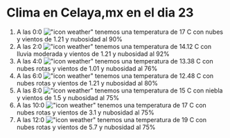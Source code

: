 # Clima en Celaya,mx en el dia 23

1. A las 0:0 !["icon weather"](http://openweathermap.org/img/w/04n.png) tenemos una temperatura de 17 C con nubes y  vientos de 1.21 y nubosidad al 90%
1. A las 2:0 !["icon weather"](http://openweathermap.org/img/w/10n.png) tenemos una temperatura de 14.12 C con lluvia moderada y  vientos de 1.21 y nubosidad al 92%
1. A las 4:0 !["icon weather"](http://openweathermap.org/img/w/04n.png) tenemos una temperatura de 13.38 C con nubes rotas y  vientos de 1.01 y nubosidad al 76%
1. A las 6:0 !["icon weather"](http://openweathermap.org/img/w/04n.png) tenemos una temperatura de 12.48 C con nubes rotas y  vientos de 1.21 y nubosidad al 80%
1. A las 8:0 !["icon weather"](http://openweathermap.org/img/w/50n.png) tenemos una temperatura de 15 C con niebla y  vientos de 1.5 y nubosidad al 75%
1. A las 10:0 !["icon weather"](http://openweathermap.org/img/w/04d.png) tenemos una temperatura de 17 C con nubes rotas y  vientos de 3.1 y nubosidad al 75%
1. A las 12:0 !["icon weather"](http://openweathermap.org/img/w/04d.png) tenemos una temperatura de 19 C con nubes rotas y  vientos de 5.7 y nubosidad al 75%

